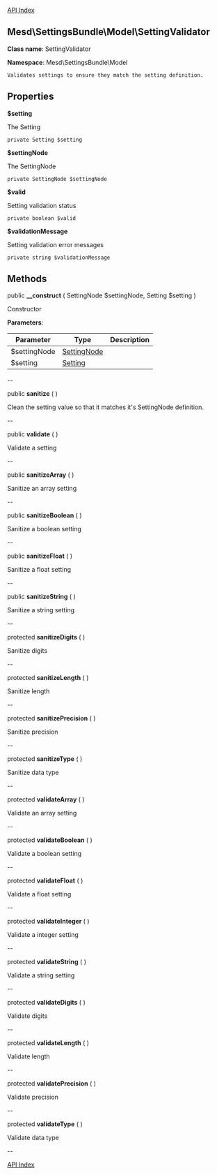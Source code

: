 [API Index](ApiIndex.md)


Mesd\SettingsBundle\Model\SettingValidator
---------------


**Class name**: SettingValidator

**Namespace**: Mesd\SettingsBundle\Model







    Validates settings to ensure they match the setting definition.

    





Properties
----------


**$setting**

The Setting



    private Setting $setting






**$settingNode**

The SettingNode



    private SettingNode $settingNode






**$valid**

Setting validation status



    private boolean $valid






**$validationMessage**

Setting validation error messages



    private string $validationMessage






Methods
-------


public **__construct** ( SettingNode $settingNode, Setting $setting )


Constructor








**Parameters**:

| Parameter | Type | Description |
|-----------|------|-------------|
| $settingNode | [SettingNode](Mesd-SettingsBundle-Model-Definition-SettingNode.md) |  |
| $setting | [Setting](Mesd-SettingsBundle-Model-Setting.md) |  |

--

public **sanitize** (  )


Clean the setting value so that it matches it&#039;s SettingNode
definition.








--

public **validate** (  )


Validate a setting








--

public **sanitizeArray** (  )


Sanitize an array setting








--

public **sanitizeBoolean** (  )


Sanitize a boolean setting








--

public **sanitizeFloat** (  )


Sanitize a float setting








--

public **sanitizeString** (  )


Sanitize a string setting








--

protected **sanitizeDigits** (  )


Sanitize digits








--

protected **sanitizeLength** (  )


Sanitize length








--

protected **sanitizePrecision** (  )


Sanitize precision








--

protected **sanitizeType** (  )


Sanitize data type








--

protected **validateArray** (  )


Validate an array setting








--

protected **validateBoolean** (  )


Validate a boolean setting








--

protected **validateFloat** (  )


Validate a float setting








--

protected **validateInteger** (  )


Validate a integer setting








--

protected **validateString** (  )


Validate a string setting








--

protected **validateDigits** (  )


Validate digits








--

protected **validateLength** (  )


Validate length








--

protected **validatePrecision** (  )


Validate precision








--

protected **validateType** (  )


Validate data type








--

[API Index](ApiIndex.md)
